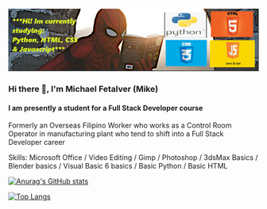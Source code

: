 ![](https://github.com/m8ksGH/m8ksGH/blob/main/s1.png)
### Hi there 👋, I'm Michael Fetalver (Mike)
#### I am presently a student for a Full Stack Developer course 

Formerly an Overseas Filipino Worker who works as a Control Room Operator in  manufacturing plant who tend to shift into a Full Stack Developer career  

Skills: Microsoft Office / Video Editing / Gimp / Photoshop / 3dsMax Basics / Blender basics / Visual Basic 6 basics / Basic Python / Basic HTML





[![Anurag's GitHub stats](https://github-readme-stats.vercel.app/api?username=m8ksGH&theme=merko&show_icons=true)](https://github.com/anuraghazra/github-readme-stats)


[![Top Langs](https://github-readme-stats.vercel.app/api/top-langs/?username=m8ksGH&layout=merko)](https://github.com/anuraghazra/github-readme-stats)












